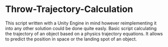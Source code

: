 # Throw-Trajectory-Calculation
This script written with a Unity Engine in mind however reimplementing it into any other solution could be done quite easly.
Basic script calculating the trajectory of an object based on a physics trajectory equations.
It allows to predict the position in space or the landing spot of an object.
